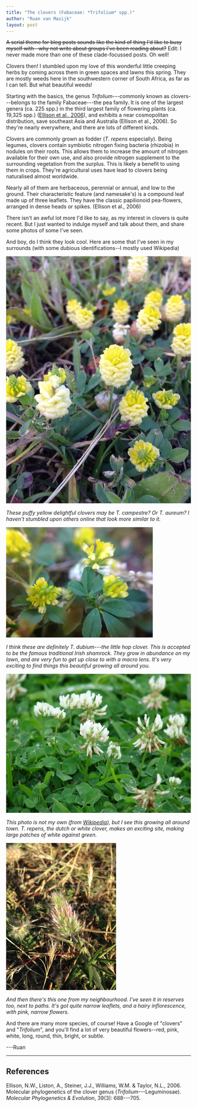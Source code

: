 ```yaml
---
title: "The clovers (Fabaceae: *Trifolium* spp.)"
author: "Ruan van Mazijk"
layout: post
---
```


~~A serial theme for blog posts sounds like the kind of thing I'd like to busy myself with--why not write about groups I've been reading about?~~ Edit: I never made more than one of these clade-focussed posts. Oh well!

Clovers then! I stumbled upon my love of this wonderful little creeping herbs by coming across them in green spaces and lawns this spring. They are mostly weeds here in the southwestern corner of South Africa, as far as I can tell. But what beautiful weeds!

Starting with the basics, the genus *Trifolium*---commonly known as clovers---belongs to the family Fabaceae---the pea family. It is one of the largest genera (ca. 225 spp.) in the third largest family of flowering plants (ca. 19,325 spp.) ([Ellison et al., 2006](http://www.sciencedirect.com/science/article/pii/S105579030600011X)), and exhibits a near cosmopolitan distribution, save southeast Asia and Australia (Ellison et al., 2006). So they're nearly everywhere, and there are lots of different kinds.

Clovers are commonly grown as fodder (*T. repens* especially). Being legumes, clovers contain symbiotic nitrogen fixing bacteria (rhizobia) in nodules on their roots. This allows them to increase the amount of nitrogen available for their own use, and also provide nitrogen supplement to the surrounding vegetation from the surplus. This is likely a benefit to using them in crops. They're agricultural uses have lead to clovers being naturalised almost worldwide.

Nearly all of them are herbaceous, perennial or annual, and low to the ground. Their characteristic feature (and namesake's) is a compound leaf made up of three leaflets. They have the classic papilionoid pea-flowers, arranged in dense heads or spikes. (Ellison et al., 2006)

There isn't an awful lot more I'd like to say, as my interest in clovers is quite recent. But I just wanted to indulge myself and talk about them, and share some photos of some I've seen.

And boy, do I think they look cool. Here are some that I've seen in my surrounds (with some dubious identifications--I mostly used Wikipedia)

![](clover1.jpg)

_These puffy yellow delightful clovers may be *T. campestre*? Or *T. aureum*? I haven't stumbled upon others online that look more similar to it._

![](clover2.jpg)

_I think these are definitely *T. dubium*---the little hop clover. This is accepted to be the famous traditional Irish shamrock. They grow in abundance on my lawn, and are very fun to get up close to with a macro lens. It's very exciting to find things this beautiful growing all around you._

![](clover3.jpg)

_This photo is not my own (from [Wikipedia](https://en.wikipedia.org/wiki/Trifolium_repens#/media/File:Starr_070313-5645_Trifolium_repens.jpg)), but I see this growing all around town. *T. repens*, the dutch or white clover, makes an exciting site, making large patches of white against green._

![](clover4.jpg)

_And then there's this one from my neighbourhood. I've seen it in reserves too, next to paths. It's got quite narrow leaflets, and a hairy inflorescence, with pink, narrow flowers._

And there are many more species, of course! Have a Google of "clovers" and "*Trifolium*", and you'll find a lot of very beautiful flowers--red, pink, white, long, round, thin, bright, or subtle.

---Ruan

---

## References

Ellison, N.W., Liston, A., Steiner, J.J., Williams, W.M. & Taylor, N.L., 2006. Molecular phylogenetics of the clover genus (*Trifolium*---Leguminosae). *Molecular Phylogenetics & Evolution*, 39(3): 688---705.
